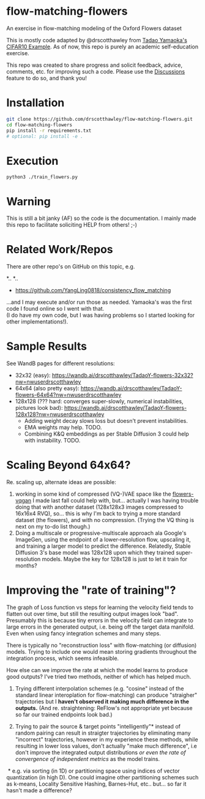 # flow-matching-flowers
An exercise in flow-matching modeling of the Oxford Flowers dataset

This is mostly code adapted by @drscotthawley from [Tadao Yamaoka's CIFAR10 Example](https://tadaoyamaoka.hatenablog.com/entry/2024/10/09/232749). As of now, this repo is purely an academic self-education exercise.

This repo was created to share progress and solicit feedback, advice, comments, etc. for improving such a code. Please use the [Discussions](https://github.com/drscotthawley/flow-matching-flowers/discussions) feature to do so, and thank you! 



# Installation 
```bash
git clone https://github.com/drscotthawley/flow-matching-flowers.git
cd flow-matching-flowers
pip install -r requirements.txt
# optional: pip install -e . 
```

# Execution
```
python3 ./train_flowers.py
```

# Warning
This is still  a bit janky (AF) so the code is the documentation.  I mainly made this repo to facilitate soliciting HELP from others! ;-) 


# Related Work/Repos

There are other repo's on GitHub on this topic, e.g. 

*..
*..
* https://github.com/YangLing0818/consistency_flow_matching

...and I may execute and/or run those as needed. Yamaoka's was the first code I found online so I went with that.  
(I do have my own code, but I was having problems so I started looking for other implementations!). 


# Sample Results

See WandB pages for different resolutions: 

* 32x32 (easy): https://wandb.ai/drscotthawley/TadaoY-flowers-32x32?nw=nwuserdrscotthawley
* 64x64 (also pretty easy): https://wandb.ai/drscotthawley/TadaoY-flowers-64x64?nw=nwuserdrscotthawley
* 128x128 (??? hard: converges super-slowly, numerical instabilities, pictures look bad): https://wandb.ai/drscotthawley/TadaoY-flowers-128x128?nw=nwuserdrscotthawley
  * Adding weight decay slows loss but doesn't prevent instabilities.
  * EMA weights may help. TODO. 
  * Combining K&Q embeddings as per Stable Diffusion 3 could help with instability. TODO. 


# Scaling Beyond 64x64?

Re. scaling up, alternate ideas are possible:

1. working in some kind of compressed (VQ-)VAE space like the [flowers-vqgan](https://github.com/drscotthawley/vqgan-shh) I made last fall could help with, but... actually I was having trouble doing that with another dataset (128x128x3 images compressed to 16x16x4 RVQ), so... this is why I'm back to trying a more standard dataset (the flowers), and with no compression. (Trying the VQ thing is next on my to-do list though.)
2. Doing a multiscale or progressive-multiscale approach ala Google's ImageGen, using the endpoint of a lower-resolution flow, upscaling it, and training a larger model to predict the difference.  Relatedly, Stable Diffusion 3's base model was 128x128 upon which they trained super-resolution models.  Maybe the key for 128x128 is just to let it train for months? 

# Improving the "rate of training"?

The graph of Loss function vs steps for learning the velocity field tends to flatten out over time, but still the resulting output images look "bad". Presumably this is because tiny errors in the velocity field can integrate to large errors in the generated output, i.e. being off the target data manifold. Even when using fancy integration schemes and many steps. 

There is typically no "reconstruction loss" with flow-matching (or diffusion) models. Trying to include one would mean storing gradients throughout the integration process, which seems infeasible.

How else can we improve the rate at which the model learns to produce good outputs? I've tried two methods, neither of which has helped much. 

1. Trying different interpolation schemes (e.g. "cosine" instead of the standard linear interoplation for flow-matching) can produce "straigher" trajectories but I **haven't observed it making much difference in the outputs.**  (And re. straightening: ReFlow's not appropriate yet because so far our trained endpoints look bad.)

2. Trying to pair the source & target points "intelligently"* instead of random pairing can result in straigter trajectories by eliminating many "incorrect" trajectories, however in my experience these methods, while resulting in lower loss values, don't actually "make much difference", i.e don't improve the integrated output distributions *or even the rate of convergence of independent metrics* as the model trains. 

​    * e.g. via sorting (in 1D) or partitioning space using  indices of vector quantization (in high D). One could imagine other partitioning schemes such as k-means, Locality Sensitive Hashing, Barnes-Hut, etc..  but... so far it hasn't made a difference?
